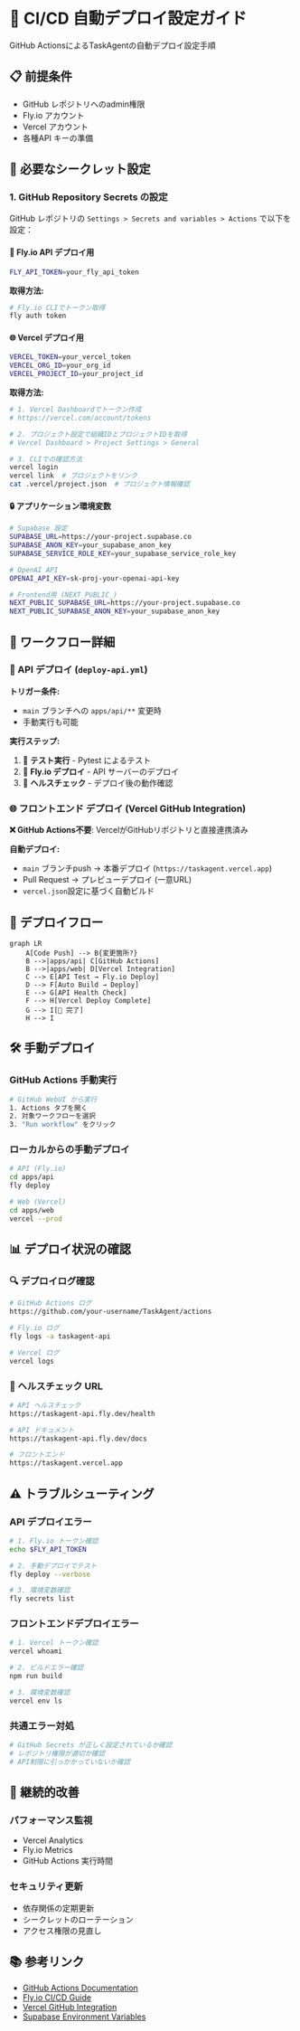 # 🚀 CI/CD 自動デプロイ設定ガイド

GitHub ActionsによるTaskAgentの自動デプロイ設定手順

## 📋 前提条件

- GitHub レポジトリへのadmin権限
- Fly.io アカウント
- Vercel アカウント
- 各種API キーの準備

## 🔑 必要なシークレット設定

### 1. GitHub Repository Secrets の設定

GitHub レポジトリの `Settings > Secrets and variables > Actions` で以下を設定：

#### 🛫 Fly.io API デプロイ用
```bash
FLY_API_TOKEN=your_fly_api_token
```

**取得方法:**
```bash
# Fly.io CLIでトークン取得
fly auth token
```

#### 🌐 Vercel デプロイ用
```bash
VERCEL_TOKEN=your_vercel_token
VERCEL_ORG_ID=your_org_id
VERCEL_PROJECT_ID=your_project_id
```

**取得方法:**
```bash
# 1. Vercel Dashboardでトークン作成
# https://vercel.com/account/tokens

# 2. プロジェクト設定で組織IDとプロジェクトIDを取得
# Vercel Dashboard > Project Settings > General

# 3. CLIでの確認方法
vercel login
vercel link  # プロジェクトをリンク
cat .vercel/project.json  # プロジェクト情報確認
```

#### 🔒 アプリケーション環境変数
```bash
# Supabase 設定
SUPABASE_URL=https://your-project.supabase.co
SUPABASE_ANON_KEY=your_supabase_anon_key
SUPABASE_SERVICE_ROLE_KEY=your_supabase_service_role_key

# OpenAI API
OPENAI_API_KEY=sk-proj-your-openai-api-key

# Frontend用 (NEXT_PUBLIC_)
NEXT_PUBLIC_SUPABASE_URL=https://your-project.supabase.co
NEXT_PUBLIC_SUPABASE_ANON_KEY=your_supabase_anon_key
```

## 🔄 ワークフロー詳細

### 🛫 API デプロイ (`deploy-api.yml`)

**トリガー条件:**
- `main` ブランチへの `apps/api/**` 変更時
- 手動実行も可能

**実行ステップ:**
1. 🧪 **テスト実行** - Pytest によるテスト
2. 🚀 **Fly.io デプロイ** - API サーバーのデプロイ
3. 🏥 **ヘルスチェック** - デプロイ後の動作確認

### 🌐 フロントエンド デプロイ (Vercel GitHub Integration)

**❌ GitHub Actions不要**: VercelがGitHubリポジトリと直接連携済み

**自動デプロイ:**
- `main` ブランチpush → 本番デプロイ (`https://taskagent.vercel.app`)
- Pull Request → プレビューデプロイ (一意URL)
- `vercel.json`設定に基づく自動ビルド

## 🎯 デプロイフロー

```mermaid
graph LR
    A[Code Push] --> B{変更箇所?}
    B -->|apps/api| C[GitHub Actions]
    B -->|apps/web| D[Vercel Integration]
    C --> E[API Test → Fly.io Deploy]
    D --> F[Auto Build → Deploy]
    E --> G[API Health Check]
    F --> H[Vercel Deploy Complete]
    G --> I[🎉 完了]
    H --> I
```

## 🛠️ 手動デプロイ

### GitHub Actions 手動実行
```bash
# GitHub WebUI から実行
1. Actions タブを開く
2. 対象ワークフローを選択
3. "Run workflow" をクリック
```

### ローカルからの手動デプロイ
```bash
# API (Fly.io)
cd apps/api
fly deploy

# Web (Vercel)
cd apps/web
vercel --prod
```

## 📊 デプロイ状況の確認

### 🔍 デプロイログ確認
```bash
# GitHub Actions ログ
https://github.com/your-username/TaskAgent/actions

# Fly.io ログ
fly logs -a taskagent-api

# Vercel ログ
vercel logs
```

### 🏥 ヘルスチェック URL
```bash
# API ヘルスチェック
https://taskagent-api.fly.dev/health

# API ドキュメント
https://taskagent-api.fly.dev/docs

# フロントエンド
https://taskagent.vercel.app
```

## ⚠️ トラブルシューティング

### API デプロイエラー
```bash
# 1. Fly.io トークン確認
echo $FLY_API_TOKEN

# 2. 手動デプロイでテスト
fly deploy --verbose

# 3. 環境変数確認
fly secrets list
```

### フロントエンドデプロイエラー
```bash
# 1. Vercel トークン確認
vercel whoami

# 2. ビルドエラー確認
npm run build

# 3. 環境変数確認
vercel env ls
```

### 共通エラー対処
```bash
# GitHub Secrets が正しく設定されているか確認
# レポジトリ権限が適切か確認
# API制限に引っかかっていないか確認
```

## 🔄 継続的改善

### パフォーマンス監視
- Vercel Analytics
- Fly.io Metrics
- GitHub Actions 実行時間

### セキュリティ更新
- 依存関係の定期更新
- シークレットのローテーション
- アクセス権限の見直し

## 📚 参考リンク

- [GitHub Actions Documentation](https://docs.github.com/en/actions)
- [Fly.io CI/CD Guide](https://fly.io/docs/app-guides/continuous-deployment-with-github-actions/)
- [Vercel GitHub Integration](https://vercel.com/docs/concepts/git/vercel-for-github)
- [Supabase Environment Variables](https://supabase.com/docs/guides/getting-started/environment-variables)
